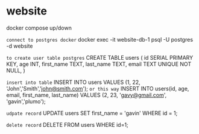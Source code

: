 # website

docker compose up/down

```connect to postgres docker```
docker exec -it website-db-1 psql -U postgres -d website 

```to create user table postgres```
CREATE TABLE users (
    id SERIAL PRIMARY KEY,
    age INT,
    first_name TEXT,
    last_name TEXT,
    email TEXT UNIQUE NOT NULL,
)

```insert into table```
INSERT INTO users VALUES (1, 22, 'John','Smith','john@smith.com');
```or this way```
INSERT INTO users(id, age, email, first_name, last_name)
VALUES (2, 23, 'gavy@gmail.com', 'gavin','plumo');

```udpate record```
UPDATE users SET first_name = 'gavin' WHERE id = 1;

```delete record```
DELETE FROM users WHERE id=1;